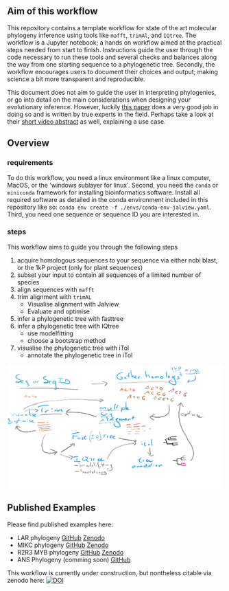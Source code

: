 ## Aim of this workflow
This repository contains a template workflow for state of the art molecular phylogeny inference using tools like `mafft`, `trimAl`, and `IQtree`. 
The workflow is a Jupyter notebook; a hands on workflow aimed at the practical steps needed from start to finish.
Instructions guide the user through the code necessary to run these tools and several checks and balances along the way from one starting sequence to a phylogenetic tree.
Secondly, the workflow encourages users to document their choices and output; making science a bit more transparent and reproducible.

This document does not aim to guide the user in interpreting phylogenies, or go into detail on the main considerations when designing your evolutionary inference.
However, luckily [this paper](https://doi.org/10.1002/bies.201900006) does a very good job in doing so and is written by true experts in the field.
Perhaps take a look at their [short video abstract](https://www.youtube.com/watch?v=VCt3l2pbdbQ) as well, explaining a use case.

## Overview
### requirements
To do this workflow, you need a linux environment like a linux computer, MacOS, or the 'windows sublayer for linux'. 
Second, you need the `conda` or `miniconda` framework for installing bioinformatics software. 
Install all required software as detailed in the conda environment included in this repository like so: `conda env create -f ./envs/conda-env-jalview.yaml`.
Third, you need one sequence or sequence ID you are interested in.

### steps
This workflow aims to guide you through the following steps
 1. acquire homologous sequences to your sequence via either ncbi blast, or the 1kP project (only for plant sequences)
 2. subset your input to contain all sequences of a limited number of species
 3. align sequences with `mafft`
 4. trim alignment with `trimAL`
    - Visualise alignment with Jalview
    - Evaluate and optimise
 5. infer a phylogenetic tree with fasttree
 6. infer a phylogenetic tree with IQtree
    - use modelfitting
    - choose a bootstrap method
 7. visualise the phylogenetic tree with iTol
    - annotate the phylogenetic tree in iTol

![workflow sketch](./docs/workflow_sketch.png)


## Published Examples
Please find published examples here:
 - LAR phylogeny [GitHub](https://github.com/lauralwd/LAR_phylogeny_gungor-et-al-2020/tree/v1.00.00) [Zenodo](https://doi.org/10.5281/zenodo.3959057)
 - MIKC phylogeny [GitHub](https://github.com/lauralwd/MIKC_tree) [Zenodo](https://doi.org/10.5281/zenodo.4564374)
 - R2R3 MYB phylogeny [GitHub](https://github.com/lauralwd/azolla_MYBs) [Zenodo](https://doi.org/10.5281/zenodo.4564441)
 - ANS Phylogeny (comming soon) [GitHub](https://github.com/lauralwd/ANS_phylogeny)

This workflow is currently under construction, but nontheless citable via zenodo here: [![DOI](https://zenodo.org/badge/DOI/10.5281/zenodo.4564464.svg)](https://doi.org/10.5281/zenodo.4564464)
